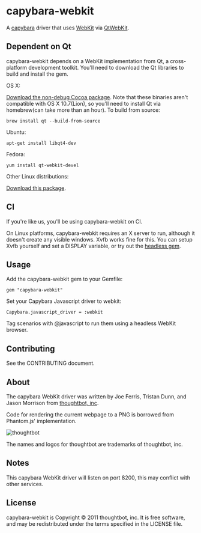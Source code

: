 capybara-webkit
===============

A [capybara](https://github.com/jnicklas/capybara) driver that uses [WebKit](http://webkit.org) via [QtWebKit](http://doc.qt.nokia.com/4.7/qtwebkit.html).

Dependent on Qt
---------------

capybara-webkit depends on a WebKit implementation from Qt, a cross-platform development toolkit. You'll need to download the Qt libraries to build and install the gem.

OS X:

[Download the non-debug Cocoa package](http://qt.nokia.com/downloads/qt-for-open-source-cpp-development-on-mac-os-x). Note that these binaries aren't compatible with OS X 10.7(Lion), so you'll need to install Qt via homebrew(can take more than an hour). To build from source:

    brew install qt --build-from-source

Ubuntu:

    apt-get install libqt4-dev

Fedora:

    yum install qt-webkit-devel

Other Linux distributions:

[Download this package](http://qt.nokia.com/downloads/linux-x11-cpp).

CI
--

If you're like us, you'll be using capybara-webkit on CI.

On Linux platforms, capybara-webkit requires an X server to run, although it doesn't create any visible windows. Xvfb works fine for this. You can setup Xvfb yourself and set a DISPLAY variable, or try out the [headless gem](https://github.com/leonid-shevtsov/headless).

Usage
-----

Add the capybara-webkit gem to your Gemfile:

    gem "capybara-webkit"

Set your Capybara Javascript driver to webkit:

    Capybara.javascript_driver = :webkit

Tag scenarios with @javascript to run them using a headless WebKit browser.

Contributing
------------

See the CONTRIBUTING document.

About
-----

The capybara WebKit driver was written by Joe Ferris, Tristan Dunn, and Jason Morrison from [thoughtbot, inc](http://thoughtbot.com/community).

Code for rendering the current webpage to a PNG is borrowed from Phantom.js' implementation.

![thoughtbot](http://thoughtbot.com/images/tm/logo.png)

The names and logos for thoughtbot are trademarks of thoughtbot, inc.

Notes
-----

This capybara WebKit driver will listen on port 8200, this may conflict
with other services.

License
-------

capybara-webkit is Copyright © 2011 thoughtbot, inc. It is free software, and may be redistributed under the terms specified in the LICENSE file.

